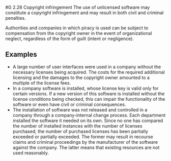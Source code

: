 #G 2.28 Copyright infringement
The use of unlicensed software may constitute a copyright infringement and may result in both civil and criminal penalties.

Authorities and companies in which piracy is used can be subject to compensation from the copyright owner in the event of organizational neglect, regardless of the form of guilt (intent or negligence).



## Examples 
* A large number of user interfaces were used in a company without the necessary licenses being acquired. The costs for the required additional licensing and the damages to the copyright owner amounted to a multiple of the license fees.
* In a company software is installed, whose license key is valid only for certain versions. If a new version of this software is installed without the license conditions being checked, this can impair the functionality of the software or even have civil or criminal consequences.
* The installation of software was not released and controlled in a company through a company-internal change process. Each department installed the software it needed on its own. Since no one has compared the number of installed instances with the number of licenses purchased, the number of purchased licenses has been partially exceeded or partially exceeded. The former may result in recourse claims and criminal proceedings by the manufacturer of the software against the company. The latter means that existing resources are not used reasonably.




